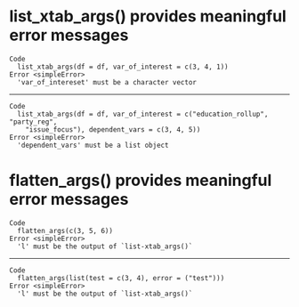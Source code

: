 # list_xtab_args() provides meaningful error messages

    Code
      list_xtab_args(df = df, var_of_interest = c(3, 4, 1))
    Error <simpleError>
      'var_of_intereset' must be a character vector

---

    Code
      list_xtab_args(df = df, var_of_interest = c("education_rollup", "party_reg",
        "issue_focus"), dependent_vars = c(3, 4, 5))
    Error <simpleError>
      'dependent_vars' must be a list object

# flatten_args() provides meaningful error messages

    Code
      flatten_args(c(3, 5, 6))
    Error <simpleError>
      'l' must be the output of `list-xtab_args()`

---

    Code
      flatten_args(list(test = c(3, 4), error = ("test")))
    Error <simpleError>
      'l' must be the output of `list-xtab_args()`


